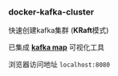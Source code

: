 ### docker-kafka-cluster

快速创建kafka集群 (**KRaft**模式)

已集成 **[kafka map](https://github.com/dushixiang/kafka-map/blob/master/README-zh_CN.md)** 可视化工具

浏览器访问地址 `localhost:8080`